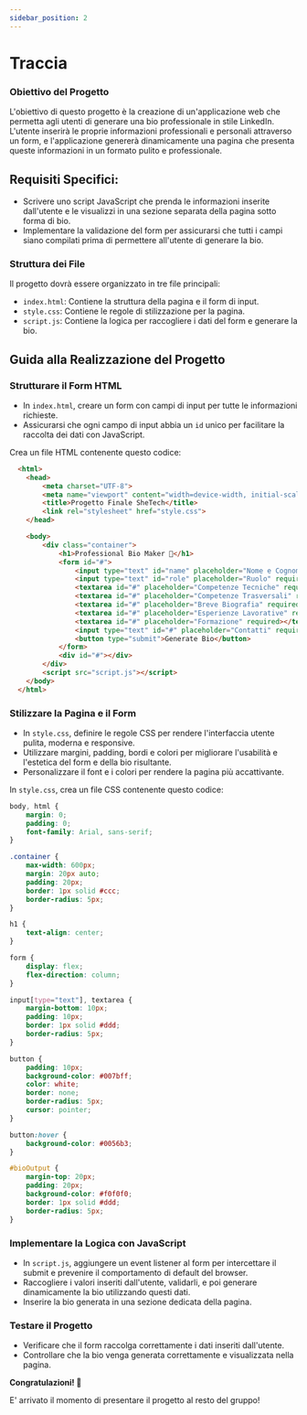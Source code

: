 ```yaml
---
sidebar_position: 2
---
```


# Traccia 

### Obiettivo del Progetto

L'obiettivo di questo progetto è la creazione di un'applicazione web che permetta agli utenti di generare una bio professionale in stile LinkedIn. L'utente inserirà le proprie informazioni professionali e personali attraverso un form, e l'applicazione genererà dinamicamente una pagina che presenta queste informazioni in un formato pulito e professionale.

## Requisiti Specifici:

  -   Scrivere uno script JavaScript che prenda le informazioni inserite dall'utente e le visualizzi in una sezione separata della pagina sotto forma di bio.
  -   Implementare la validazione del form per assicurarsi che tutti i campi siano compilati prima di permettere all'utente di generare la bio.


### Struttura dei File
Il progetto dovrà essere organizzato in tre file principali:

-   `index.html`: Contiene la struttura della pagina e il form di input.
-   `style.css`: Contiene le regole di stilizzazione per la pagina.
-   `script.js`: Contiene la logica per raccogliere i dati del form e generare la bio.

## Guida alla Realizzazione del Progetto

### Strutturare il Form HTML 

-   In `index.html`, creare un form con campi di input per tutte le informazioni richieste.
-   Assicurarsi che ogni campo di input abbia un `id` unico per facilitare la raccolta dei dati con JavaScript.

Crea un file HTML contenente questo codice:
  
```html
  <html>
    <head>
        <meta charset="UTF-8">
        <meta name="viewport" content="width=device-width, initial-scale=1.0">
        <title>Progetto Finale SheTech</title>
        <link rel="stylesheet" href="style.css">
    </head>

    <body>
        <div class="container">
            <h1>Professional Bio Maker 📝</h1>
            <form id="#">
                <input type="text" id="name" placeholder="Nome e Cognome" required>
                <input type="text" id="role" placeholder="Ruolo" required>
                <textarea id="#" placeholder="Competenze Tecniche" required></textarea>
                <textarea id="#" placeholder="Competenze Trasversali" required></textarea>
                <textarea id="#" placeholder="Breve Biografia" required></textarea>
                <textarea id="#" placeholder="Esperienze Lavorative" required></textarea>
                <textarea id="#" placeholder="Formazione" required></textarea>
                <input type="text" id="#" placeholder="Contatti" required>
                <button type="submit">Generate Bio</button>
            </form>
            <div id="#"></div>
        </div>
        <script src="script.js"></script>
    </body>
  </html>
```

### Stilizzare la Pagina e il Form 

-   In `style.css`, definire le regole CSS per rendere l'interfaccia utente pulita, moderna e responsive.
-   Utilizzare margini, padding, bordi e colori per migliorare l'usabilità e l'estetica del form e della bio risultante.
-   Personalizzare il font e i colori per rendere la pagina più accattivante.

In `style.css`, crea un file CSS contenente questo codice:

```css
body, html {
    margin: 0;
    padding: 0;
    font-family: Arial, sans-serif;
}

.container {
    max-width: 600px;
    margin: 20px auto;
    padding: 20px;
    border: 1px solid #ccc;
    border-radius: 5px;
}

h1 {
    text-align: center;
}

form {
    display: flex;
    flex-direction: column;
}

input[type="text"], textarea {
    margin-bottom: 10px;
    padding: 10px;
    border: 1px solid #ddd;
    border-radius: 5px;
}

button {
    padding: 10px;
    background-color: #007bff;
    color: white;
    border: none;
    border-radius: 5px;
    cursor: pointer;
}

button:hover {
    background-color: #0056b3;
}

#bioOutput {
    margin-top: 20px;
    padding: 20px;
    background-color: #f0f0f0;
    border: 1px solid #ddd;
    border-radius: 5px;
}
```

### Implementare la Logica con JavaScript 

-   In `script.js`, aggiungere un event listener al form per intercettare il submit e prevenire il comportamento di default del browser.
-   Raccogliere i valori inseriti dall'utente, validarli, e poi generare dinamicamente la bio utilizzando questi dati.
-   Inserire la bio generata in una sezione dedicata della pagina.


### Testare il Progetto 

-   Verificare che il form raccolga correttamente i dati inseriti dall'utente.
-   Controllare che la bio venga generata correttamente e visualizzata nella pagina.

**Congratulazioni! 🎉**

E' arrivato il momento di presentare il progetto al resto del gruppo! 
